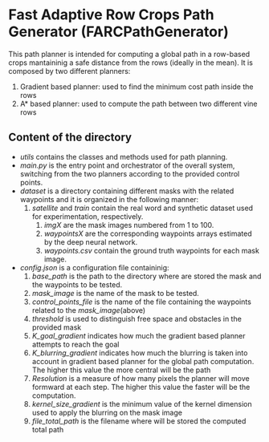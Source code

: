 
# Fast Adaptive Row Crops Path Generator (FARCPathGenerator)
This path planner is intended for computing a global path in a row-based crops mantaininig a safe distance from the rows (ideally in the mean). It is composed by two different planners:
1. Gradient based planner: used to find the minimum cost path inside the rows
2. A* based planner: used to compute the path between two different vine rows

## Content of the directory
- _utils_ contains the classes and methods used for path planning.
- _main.py_ is the entry point and orchestrator of the overall system, switching from the two planners according to the provided control points.
- _dataset_ is a directory containing different masks with the related waypoints and it is organized in the following manner:
    1. _satellite_ and _train_ contain the real word and synthetic dataset used for experimentation, respectively.
        1. _imgX_ are the mask images numbered from 1 to 100.
        2. _waypointsX_ are the corresponding waypoints arrays estimated by the deep neural network.
        3. _waypoints.csv_ contain the ground truth waypoints for each mask image.
- _config.json_ is a configuration file containinig:
    1. _base\_path_ is the path to the directory where are stored the mask and the waypoints to be tested.
    2. _mask\_image_ is the name of the mask to be tested.
    3. _control\_points\_file_ is the name of the file containing the waypoints related to the _mask\_image_(above)
    4. _threshold_ is used to distinguish free space and obstacles in the provided mask
    5. _K\_goal\_gradient_ indicates how much the gradient based planner attempts to reach the goal
    6. _K\_blurring\_gradient_ indicates how much the blurring is taken into account in gradient based planner for the global path computation. The higher this value the more central will be the path
    7. _Resolution_ is a measure of how many pixels the planner will move formward at each step. The higher this value the faster will be the computation.
    8. _kernel\_size\_gradient_ is the minimum value of the kernel dimension used to apply the blurring on the mask image
    9. _file\_total\_path_ is the filename where will be stored the computed total path
